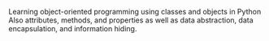 Learning object-oriented programming using classes and objects in Python
Also attributes, methods, and properties as well as data abstraction, data encapsulation, and information hiding.
